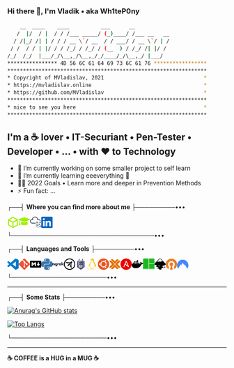 ### Hi there 👋, I'm Vladik • aka Wh1teP0ny

```sh
    __  ____    ____          ___      __
   /  |/  / |  / / /___ _____/ (_)____/ /___ __   __
  / /|_/ /| | / / / __ \`/ __  / / ___/ / __ \`/ | /
 / /  / / | |/ / / /_/ / /_/ / (__  ) / /_/ /| |/ /
/_/  /_/  |___/_/\__,_/\__,_/_/____/_/\__,_/ |___/
**************** 4D 56 6C 61 64 69 73 6C 61 76 *****************
****************************************************************
* Copyright of MVladislav, 2021                                *
* https://mvladislav.online                                    *
* https://github.com/MVladislav                                *
****************************************************************
* nice to see you here                                         *
****************************************************************
```

## I'm a **☕** lover • IT-Securiant • Pen-Tester • Developer • ... • with ❤️ to Technology

- 🔭 I’m currently working on some smaller project to self learn
- 🌱 I’m currently learning eeeverything 🤪
- 🧑‍🎓 2022 Goals • Learn more and deeper in Prevention Methods
- ⚡ Fun fact: ...

┌──┤ **Where you can find more about me** ├─────────•••

[<img align="left" alt="Wh1teP0ny | HackTheBox" title="Wh1teP0ny | HackTheBox"  width="26px" src="./__data/../__docs/icons/HackTheBox.svg"/>][hackthebox • profile]
[<img align="left" alt="Wh1teP0ny | HackTheBox Academy" title="Wh1teP0ny | HackTheBox Academy"  width="26px" src="./__data/../__docs/icons/graduation-cap.svg"/>][hackthebox • academy • profile]
[<img align="left" alt="Wh1teP0ny | TryHackMe" title="Wh1teP0ny | TryHackMe"  width="26px" src="./__data/../__docs/icons/TryHackMe.svg"/>][tryhackme • profile]
[<img align="left" alt="Vladislav M. | LinkedIn" title="Vladislav M. | LinkedIn"  width="26px" src="./__data/../__docs/icons/LinkedIn.svg"/>][linkedin]
</br>
</br>
└─────────────────────────────────•••

┌──┤ **Languages and Tools** ├─────────•••

<!-- [<img align="left" alt="HackTheBox" title="HackTheBox"  width="26px" src="./__data/../__docs/icons/HackTheBox.svg"/>][mvladislav]
[<img align="left" alt="TryHackMe" title="TryHackMe"  width="26px" src="./__data/../__docs/icons/TryHackMe.svg"/>][mvladislav]
[<img align="left" alt="haveibeenpwned" title="haveibeenpwned"  width="26px" src="./__data/../__docs/icons/haveibeenpwned.svg"/>][mvladislav] -->

[<img align="left" alt="VisualStudioCode" title="VisualStudioCode"  width="26px" src="./__data/../__docs/icons/VisualStudioCode.svg"/>][mvladislav]
[<img align="left" alt="Git" title="Git"  width="26px" src="./__data/../__docs/icons/Git.svg"/>][mvladislav]
[<img align="left" alt="Markdown" title="Markdown"  width="26px" src="./__data/../__docs/icons/Markdown.svg"/>][mvladislav]
[<img align="left" alt="python" title="python"  width="26px" src="./__data/../__docs/icons/python.svg"/>][mvladislav]
[<img align="left" alt="ngrok" title="ngrok"  width="26px" src="./__data/../__docs/icons/ngrok.svg"/>][mvladislav]
[<img align="left" alt="OWASP" title="OWASP"  width="26px" src="./__data/../__docs/icons/OWASP.svg"/>][mvladislav]
[<img align="left" alt="Snyk" title="Snyk"  width="26px" src="./__data/../__docs/icons/Snyk.svg"/>][mvladislav]

[<img align="left" alt="Linux" title="Linux"  width="26px" src="./__data/../__docs/icons/Linux.svg"/>][mvladislav]
[<img align="left" alt="Ubuntu" title="Ubuntu"  width="26px" src="./__data/../__docs/icons/Ubuntu.svg"/>][mvladislav]
[<img align="left" alt="Proxmox" title="Proxmox"  width="26px" src="./__data/../__docs/icons/Proxmox.svg"/>][mvladislav]
[<img align="left" alt="Ansible" title="Ansible"  width="26px" src="./__data/../__docs/icons/Ansible.svg"/>][mvladislav]
[<img align="left" alt="docker" title="docker"  width="26px" src="./__data/../__docs/icons/docker.svg"/>][mvladislav]
[<img align="left" alt="tmux" title="tmux"  width="26px" src="./__data/../__docs/icons/tmux.svg"/>][mvladislav]

[<img align="left" alt="Inkscape" title="Inkscape"  width="26px" src="./__data/../__docs/icons/Inkscape.svg"/>][mvladislav]
[<img align="left" alt="OpenVPN" title="OpenVPN"  width="26px" src="./__data/../__docs/icons/OpenVPN.svg"/>][mvladislav]
[<img align="left" alt="NordVPN" title="NordVPN"  width="26px" src="./__data/../__docs/icons/NordVPN.svg"/>][mvladislav]

</br>
</br>
└──────────────────────•••

---

┌──┤ **Some Stats** ├─────────•••

[![Anurag's GitHub stats](https://github-readme-stats.vercel.app/api?username=mvladislav&count_private=true&show_icons=true&theme=tokyonight)][mvladislav]

[![Top Langs](https://github-readme-stats.vercel.app/api/top-langs/?username=mvladislav&count_private=true&theme=tokyonight&layout=compact)][mvladislav]

[mvladislav]: https://mvladislav.online
[hackthebox • profile]: https://app.hackthebox.com/profile/381560
[hackthebox • academy • profile]: https://academy.hackthebox.com/dashboard
[tryhackme • profile]: https://tryhackme.com/p/Wh1teP0ny
[linkedin]: https://www.linkedin.com/in/vladislav-masepohl

└──────────────────────•••

---

**☕ COFFEE is a HUG in a MUG ☕**

<!--
**MVladislav/MVladislav** is a ✨ _special_ ✨ repository because its `README.md` (this file) appears on your GitHub profile.

Here are some ideas to get you started:

- 🔭 I’m currently working on ...
- 🌱 I’m currently learning ...
- 👯 I’m looking to collaborate on ...
- 🤔 I’m looking for help with ...
- 💬 Ask me about ...
- 📫 How to reach me: ...
- 😄 Pronouns: ...
- ⚡ Fun fact: ...

<details>
<summary>Click for GitHub Stats</summary>
<p align="center">

</p>
</details>

https://github.com/anuraghazra/github-readme-stats
-->
